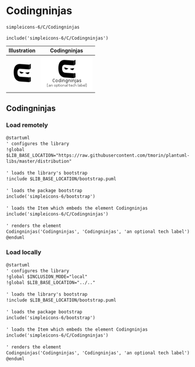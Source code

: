# Codingninjas


```text
simpleicons-6/C/Codingninjas
```

```text
include('simpleicons-6/C/Codingninjas')
```



| Illustration | Codingninjas |
| :---: | :---: |
| ![illustration for Illustration](../../simpleicons-6/C/Codingninjas.png) | ![illustration for Codingninjas](../../simpleicons-6/C/Codingninjas.Local.png) |




## Codingninjas

### Load remotely
```plantuml
@startuml
' configures the library
!global $LIB_BASE_LOCATION="https://raw.githubusercontent.com/tmorin/plantuml-libs/master/distribution"

' loads the library's bootstrap
!include $LIB_BASE_LOCATION/bootstrap.puml

' loads the package bootstrap
include('simpleicons-6/bootstrap')

' loads the Item which embeds the element Codingninjas
include('simpleicons-6/C/Codingninjas')

' renders the element
Codingninjas('Codingninjas', 'Codingninjas', 'an optional tech label')
@enduml
```

### Load locally
```plantuml
@startuml
' configures the library
!global $INCLUSION_MODE="local"
!global $LIB_BASE_LOCATION="../.."

' loads the library's bootstrap
!include $LIB_BASE_LOCATION/bootstrap.puml

' loads the package bootstrap
include('simpleicons-6/bootstrap')

' loads the Item which embeds the element Codingninjas
include('simpleicons-6/C/Codingninjas')

' renders the element
Codingninjas('Codingninjas', 'Codingninjas', 'an optional tech label')
@enduml
```

